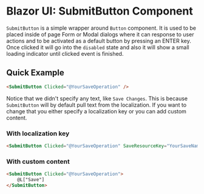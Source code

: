 # Blazor UI: SubmitButton Component

`SubmitButton` is a simple wrapper around `Button` component. It is used to be placed inside of page Form or Modal dialogs where it can response to user actions and to be activated as a default button by pressing an ENTER key. Once clicked it will go into the `disabled` state and also it will show a small loading indicator until clicked event is finished.

## Quick Example

```html
<SubmitButton Clicked="@YourSaveOperation" />
```

Notice that we didn't specify any text, like `Save Changes`. This is because `SubmitButton` will by default pull text from the localization. If you want to change that you either specify a localization key or you can add custom content.

### With localization key

```html
<SubmitButton Clicked="@YourSaveOperation" SaveResourceKey="YourSaveName" />
```

### With custom content

```html
<SubmitButton Clicked="@YourSaveOperation">
    @L["Save"]
</SubmitButton>
```